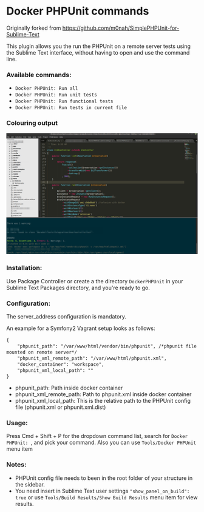 Docker PHPUnit commands
=======================

Originally forked from https://github.com/m0nah/SimplePHPUnit-for-Sublime-Text


This plugin allows you the run the PHPUnit on a remote server tests using the Sublime Text interface, without having to open and use the command line.

### Available commands:

- `Docker PHPUnit: Run all`
- `Docker PHPUnit: Run unit tests`
- `Docker PHPUnit: Run functional tests`
- `Docker PHPUnit: Run tests in current file`

### Colouring output

![Colouring output](https://raw.githubusercontent.com/aftabnaveed/Sublime-DockerPHPUnit/master/Tests.png)

### Installation:
Use Package Controller or create a the directory `DockerPHPUnit` in your Sublime Text Packages directory, and you're ready to go.

### Configuration:

The server_address configuration is mandatory.

An example for a Symfony2 Vagrant setup looks as follows:

```
{
	"phpunit_path": "/var/www/html/vendor/bin/phpunit", /*phpunit file mounted on remote server*/
    "phpunit_xml_remote_path": "/var/www/html/phpunit.xml",
    "docker_container": "workspace",
    "phpunit_xml_local_path": ""
}
```
* phpunit_path: Path inside docker container
* phpunit_xml_remote_path: Path to phpunit.xml inside docker container
* phpunit_xml_local_path: This is the relative path to the PHPUnit config file (phpunit.xml or phpunit.xml.dist)


### Usage:
Press Cmd + Shift + P for the dropdown command list, search for `Docker PHPUnit: `, and pick your command. Also you can use `Tools/Docker PHPUnit` menu item

### Notes:
- PHPUnit config file needs to been in the root folder of your structure in the sidebar.
- You need insert in Sublime Text user settings `"show_panel_on_build": true` or use `Tools/Build Results/Show Build Results` menu item for view results.
